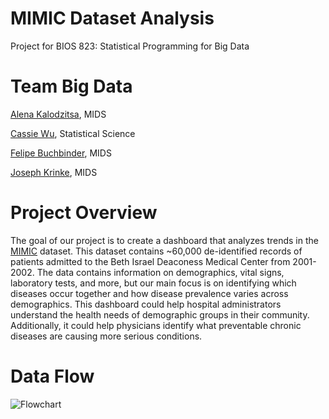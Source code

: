 # MIMIC Dataset Analysis
Project for BIOS 823: Statistical Programming for Big Data

# Team Big Data
[Alena Kalodzitsa](https://github.com/Klalena), MIDS

[Cassie Wu](https://github.com/cassie1102), Statistical Science

[Felipe Buchbinder](https://github.com/felbuch), MIDS

[Joseph Krinke](https://github.com/joekrinke15), MIDS

# Project Overview

The goal of our project is to create a dashboard that analyzes trends in the [MIMIC](https://mimic.physionet.org/) dataset. This dataset contains ~60,000 de-identified records of patients admitted to the Beth Israel Deaconess Medical Center from 2001-2002. The data contains information on demographics, vital signs, laboratory tests, and more, but our main focus is on identifying which diseases occur together and how disease prevalence varies across demographics. This dashboard could help hospital administrators understand the health needs of demographic groups in their community. Additionally, it could help physicians identify what preventable chronic diseases are causing more serious conditions. 

# Data Flow

![Flowchart](https://raw.githubusercontent.com/joekrinke15/MIMIC-Analysis/master/Readme/Flowchart.png)
